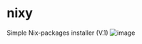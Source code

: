 # nixy
Simple Nix-packages installer (V.1)
![image](https://github.com/SysFugy/nixy/assets/149673181/84b40545-f890-45a9-91ee-0bdcf086021d)
